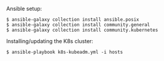 
Ansible setup:

```
$ ansible-galaxy collection install ansible.posix
$ ansible-galaxy collection install community.general
$ ansible-galaxy collection install community.kubernetes
```

Installing/updating the K8s cluster:

```
$ ansible-playbook k8s-kubeadm.yml -i hosts
```

